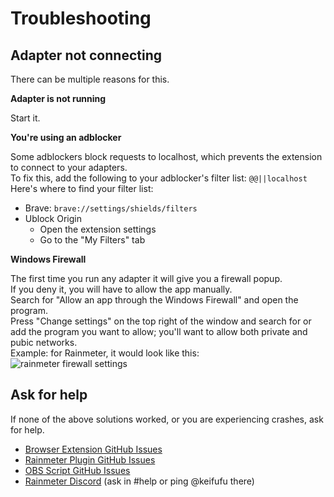 # Troubleshooting

## Adapter not connecting

There can be multiple reasons for this.

**Adapter is not running**

Start it.

**You're using an adblocker**

Some adblockers block requests to localhost, which prevents the extension to connect to your adapters.  
To fix this, add the following to your adblocker's filter list:
`@@||localhost`
Here's where to find your filter list:

- Brave: `brave://settings/shields/filters`
- Ublock Origin
  - Open the extension settings
  - Go to the "My Filters" tab

**Windows Firewall**

The first time you run any adapter it will give you a firewall popup.  
If you deny it, you will have to allow the app manually.  
Search for "Allow an app through the Windows Firewall" and open the program.  
Press "Change settings" on the top right of the window and search for or add the program you want to allow; you'll want to allow both private and pubic networks.  
Example: for Rainmeter, it would look like this:  
![rainmeter firewall settings](/rainmeter-firewall-settings.jpg)

## Ask for help

If none of the above solutions worked, or you are experiencing crashes, ask for help.

- [Browser Extension GitHub Issues](https://github.com/keifufu/WebNowPlaying-Redux/issues)
- [Rainmeter Plugin GitHub Issues](https://github.com/keifufu/WebNowPlaying-Redux-Rainmeter/issues)
- [OBS Script GitHub Issues](https://github.com/keifufu/WebNowPlaying-Redux-OBS/issues)
- [Rainmeter Discord](https://discord.gg/rainmeter) (ask in #help or ping @keifufu there)
